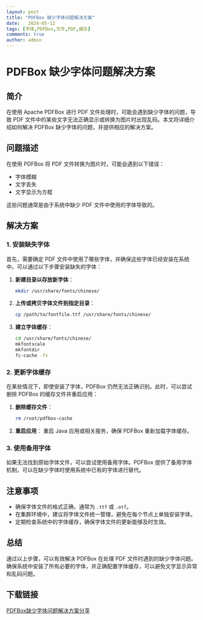 ```yaml
---
layout: post
title: "PDFBox 缺少字体问题解决方案"
date:   2024-05-12
tags: [字体,PDFBox,文件,PDF,缓存]
comments: true
author: admin
---
```

# PDFBox 缺少字体问题解决方案

## 简介

在使用 Apache PDFBox 进行 PDF 文件处理时，可能会遇到缺少字体的问题，导致 PDF 文件中的某些文字无法正确显示或转换为图片时出现乱码。本文将详细介绍如何解决 PDFBox 缺少字体的问题，并提供相应的解决方案。

## 问题描述

在使用 PDFBox 将 PDF 文件转换为图片时，可能会遇到以下错误：
- 字体模糊
- 文字丢失
- 文字显示为方框

这些问题通常是由于系统中缺少 PDF 文件中使用的字体导致的。

## 解决方案

### 1. 安装缺失字体

首先，需要确定 PDF 文件中使用了哪些字体，并确保这些字体已经安装在系统中。可以通过以下步骤安装缺失的字体：

1. **新建目录以存放新字体**：
   ```bash
   mkdir /usr/share/fonts/chinese/
   ```

2. **上传或拷贝字体文件到指定目录**：
   ```bash
   cp /path/to/fontfile.ttf /usr/share/fonts/chinese/
   ```

3. **建立字体缓存**：
   ```bash
   cd /usr/share/fonts/chinese/
   mkfontscale
   mkfontdir
   fc-cache -fv
   ```

### 2. 更新字体缓存

在某些情况下，即使安装了字体，PDFBox 仍然无法正确识别。此时，可以尝试删除 PDFBox 的缓存文件并重启应用：

1. **删除缓存文件**：
   ```bash
   rm /root/pdfbox-cache
   ```

2. **重启应用**：
   重启 Java 应用或相关服务，确保 PDFBox 重新加载字体缓存。

### 3. 使用备用字体

如果无法找到原始字体文件，可以尝试使用备用字体。PDFBox 提供了备用字体机制，可以在缺少字体时使用系统中已有的字体进行替代。

## 注意事项

- 确保字体文件的格式正确，通常为 `.ttf` 或 `.otf`。
- 在集群环境中，建议将字体文件统一管理，避免在每个节点上单独安装字体。
- 定期检查系统中的字体缓存，确保字体文件的更新能够及时生效。

## 总结

通过以上步骤，可以有效解决 PDFBox 在处理 PDF 文件时遇到的缺少字体问题。确保系统中安装了所有必要的字体，并正确配置字体缓存，可以避免文字显示异常和乱码问题。

## 下载链接

[PDFBox缺少字体问题解决方案分享](https://pan.quark.cn/s/c3ed910fad79)